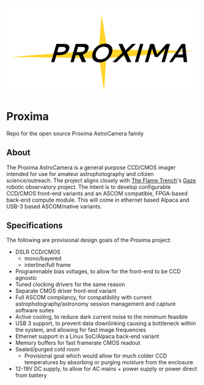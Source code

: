 ![Logo](graphics/Logo_NoLine_White.png)

# Proxima
Repo for the open source Proxima AstroCamera family

## About
The Proxima AstroCamera is a general purpose CCD/CMOS imager intended for use for amateur astrophotography and citizen science/outreach.  The project aligns closely with [The Flame Trench](http://theflametrench.com)'s [Gaze](http://theflametrench.com/flagship#/gaze) robotic observatory project.  The intent is to develop configurable CCD/CMOS front-end variants and an ASCOM compatible, FPGA-based back-end compute module.  This will come in ethernet based Alpaca and USB-3 based ASCOM/native variants.

## Specifications
The following are provisional design goals of the Proxima project:
* DSLR CCD/CMOS
   * mono/bayered
   * interline/full frame
* Programmable bias voltages, to allow for the front-end to be CCD agnostic
* Tuned clocking drivers for the same reason
* Separate CMOS driver front-end variant
* Full ASCOM compliancy, for compatibility with current astrophotography/astronomy session management and capture software suites
* Active cooling, to reduce dark current noise to the minimum feasible
* USB 3 support, to prevent data downlinking causing a bottleneck within the system, and allowing for fast image frequencies
* Ethernet support in a Linux SoC/Alpaca back-end variant
* Memory buffers for fast framerate CMOS readout
* Sealed/purged cold room
   * Provisional goal which would allow for much colder CCD temperatures by absorbing or purging moisture from the enclosure
* 12-19V DC supply, to allow for AC mains + power supply or power direct from battery
